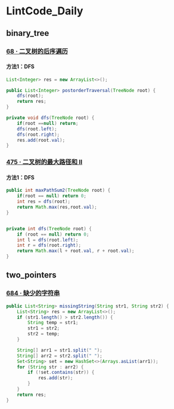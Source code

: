 # LintCode_Daily 

## binary_tree

### [68 · 二叉树的后序遍历](https://www.lintcode.com/problem/68/)

#### 方法1：DFS

```java
List<Integer> res = new ArrayList<>();

public List<Integer> postorderTraversal(TreeNode root) {
    dfs(root);
    return res;
}

private void dfs(TreeNode root) {
    if(root ==null) return;
    dfs(root.left);
    dfs(root.right);
    res.add(root.val);
}
```



### [475 · 二叉树的最大路径和 II](https://www.lintcode.com/problem/475/)

#### 方法1：DFS

```java
public int maxPathSum2(TreeNode root) {
    if(root == null) return 0;
    int res = dfs(root);
    return Math.max(res,root.val);
}


private int dfs(TreeNode root) {
    if (root == null) return 0;
    int l = dfs(root.left);
    int r = dfs(root.right);
    return Math.max(l + root.val, r + root.val);
}
```

## two_pointers

### [684 · 缺少的字符串](https://www.lintcode.com/problem/684/description)

```java
public List<String> missingString(String str1, String str2) {
    List<String> res = new ArrayList<>();
    if (str1.length() > str2.length()) {
        String temp = str1;
        str1 = str2;
        str2 = temp;
    }

    String[] arr1 = str1.split(" ");
    String[] arr2 = str2.split(" ");
    Set<String> set = new HashSet<>(Arrays.asList(arr1));
    for (String str : arr2) {
        if (!set.contains(str)) {
            res.add(str);
        }
    }
    return res;
}
```

